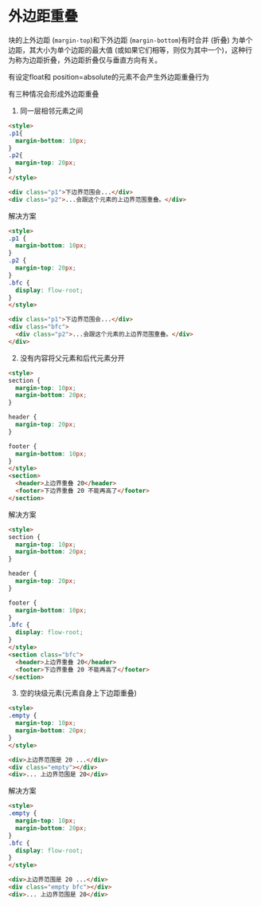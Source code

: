 # 外边距重叠

块的上外边距 (`margin-top`)和下外边距 (`margin-bottom`)有时合并 (折叠) 为单个边距，其大小为单个边距的最大值 (或如果它们相等，则仅为其中一个)，这种行为称为边距折叠，外边距折叠仅与垂直方向有关。

有设定float和 position=absolute的元素不会产生外边距重叠行为

有三种情况会形成外边距重叠

1. 同一层相邻元素之间

```html
<style>
.p1{
  margin-bottom: 10px;
}
.p2{
  margin-top: 20px;
}
</style>

<div class="p1">下边界范围会...</div>
<div class="p2">...会跟这个元素的上边界范围重叠。</div>
```

解决方案
```html
<style>
.p1 {
  margin-bottom: 10px;
}
.p2 {
  margin-top: 20px;
}
.bfc {
  display: flow-root;
}
</style>

<div class="p1">下边界范围会...</div>
<div class="bfc">
  <div class="p2">...会跟这个元素的上边界范围重叠。</div>
</div>
```

2. 没有内容将父元素和后代元素分开

```html
<style>
section {
  margin-top: 10px;
  margin-bottom: 20px;
}

header {
  margin-top: 20px;
}

footer {
  margin-bottom: 10px;
}
</style>
<section>
  <header>上边界重叠 20</header>
  <footer>下边界重叠 20 不能再高了</footer>
</section>
```

解决方案
```html
<style>
section {
  margin-top: 10px;
  margin-bottom: 20px;
}

header {
  margin-top: 20px;
}

footer {
  margin-bottom: 10px;
}
.bfc {
  display: flow-root;
}
</style>
<section class="bfc">
  <header>上边界重叠 20</header>
  <footer>下边界重叠 20 不能再高了</footer>
</section>
```

3. 空的块级元素(元素自身上下边距重叠)

```html
<style>
.empty {
  margin-top: 10px;
  margin-bottom: 20px;
}
</style>

<div>上边界范围是 20 ...</div>
<div class="empty"></div>
<div>... 上边界范围是 20</div>
```

解决方案
```html
<style>
.empty {
  margin-top: 10px;
  margin-bottom: 20px;
}
.bfc {
  display: flow-root;
}
</style>

<div>上边界范围是 20 ...</div>
<div class="empty bfc"></div>
<div>... 上边界范围是 20</div>
```